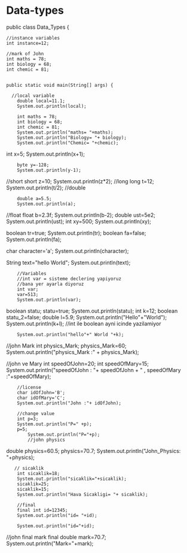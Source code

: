 # Data-types


public class Data_Types {

    //instance variables
    int instance=12;

    //mark of John
    int maths = 78;
    int biology = 68;
    int chemic = 81;


    public static void main(String[] args) {

      //local variable
        double local=11.1;
        System.out.println(local);

        int maths = 78;
        int biology = 68;
        int chemic = 81;
        System.out.println("maths= "+maths);
        System.out.println("Biology= "+ biology);
        System.out.println("Chemic= "+chemic);
        



int x=5;
        System.out.println(x+1);

        byte y=-128;
        System.out.println(y-1);

//short
short z=10;
        System.out.println(z*2);
//long
        long t=12;
        System.out.println(t/2);
//double

        double a=5.5;
        System.out.println(a);

//float
        float b=2.3f;
        System.out.println(b-2);
double ust=5e2;
        System.out.println(ust);
       int xy=500;
            System.out.println(xy);

boolean tr=true;
        System.out.println(tr);
boolean fa=false;
        System.out.println(fa);

char character='a';
        System.out.println(character);

String text="hello World";
        System.out.println(text);

        //Variables
        //int var = sisteme declering yapiyoruz
        //bana yer ayarla diyoruz
        int var;
        var=513;
        System.out.println(var);

boolean statu;
statu=true;
        System.out.println(statu);
int k=12;
boolean statu_2=false;
double l=5.9;
        System.out.println("Hello"+"World");
        System.out.println(k+l);
        //int ile boolean ayni icinde yazilamiyor

        System.out.println("hello"+" World "+k);

//john Mark
            int physics_Mark;
            physics_Mark=60;
            System.out.println("physics_Mark :" + physics_Mark);

//john ve Mary
        int speedOfJohn=20;
                int speedOfMary=15;
        System.out.println("speedOfJohn : "+ speedOfJohn +  " , speedOfMary :"+speedOfMary);

        //license
        char idOfJohn='B';
        char idOfMary='C';
        System.out.println("John :"+ idOfJohn);

        //change value
        int p=3;
        System.out.println("P=" +p);
        p=5;
            System.out.println("P="+p);
            //john physics
double physics=60.5;
                physics=70.7;
        System.out.println("John_Physics: "+physics);

       // sicaklik
        int sicaklik=18;
        System.out.println("sicaklik="+sicaklik);
        sicaklik=25;
        sicaklik=15;
        System.out.println("Hava Sicakligi= "+ sicaklik);

        //final
        final int id=12345;
        System.out.println("id= "+id);

        System.out.println("id="+id);



//john final mark
            final double mark=70.7;
            System.out.println("Mark="+mark);
